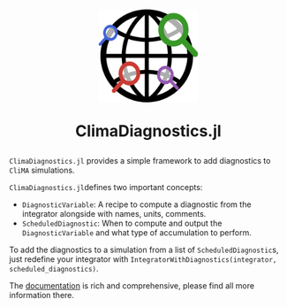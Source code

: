 <h1 align="center">
<picture>
  <source media="(prefers-color-scheme: dark)" srcset="logo-white.svg">
  <source media="(prefers-color-scheme: light)" srcset="logo.svg">
  <img alt="Shows the logo of ClimaDiagnostics, with a globe and magnifying glasses" src="logo.svg" width="180px">
</picture>

ClimaDiagnostics.jl
</h1>

`ClimaDiagnostics.jl` provides a simple framework to add diagnostics to `CliMA`
simulations.

`ClimaDiagnostics.jl`defines two important concepts:
- `DiagnosticVariable`: A recipe to compute a diagnostic from the integrator
  alongside with names, units, comments.
- `ScheduledDiagnostic`: When to compute and output the `DiagnosticVariable` and
  what type of accumulation to perform.

To add the diagnostics to a simulation from a list of `ScheduledDiagnostic`s,
just redefine your integrator with `IntegratorWithDiagnostics(integrator,
scheduled_diagnostics)`.

The [documentation](https://clima.github.io/ClimaDiagnostics.jl/dev/) is rich
and comprehensive, please find all more information there.
